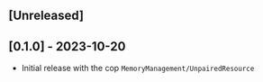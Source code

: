 ## [Unreleased]

## [0.1.0] - 2023-10-20

- Initial release with the cop `MemoryManagement/UnpairedResource`
